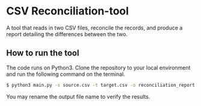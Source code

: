 # CSV Reconciliation-tool

A tool that reads in two CSV files, reconcile the records, and produce a report detailing the differences between the two.

## How to run the tool

The code runs on Python3. Clone the repository to your local environment and run the following command on the terminal.

```bash
$ python3 main.py -s source.csv -t target.csv -o reconciliation_report.csv
```

You may rename the output file name to verify the results.
